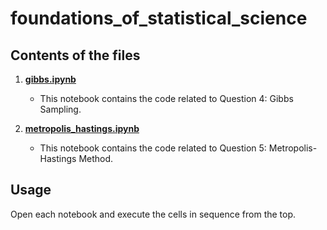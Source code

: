 # foundations_of_statistical_science

## Contents of the files

1. **[gibbs.ipynb](https://github.com/shinichi1729/foundations_of_statistical_science/blob/main/gibbs.ipynb)**  
    - This notebook contains the code related to Question 4: Gibbs Sampling.

2. **[metropolis_hastings.ipynb](https://github.com/shinichi1729/foundations_of_statistical_science/blob/main/metropolis_hastings.ipynb)**  
    - This notebook contains the code related to Question 5: Metropolis-Hastings Method.

## Usage

Open each notebook and execute the cells in sequence from the top.

